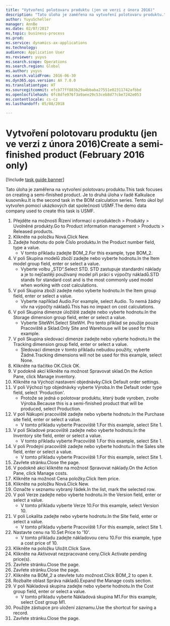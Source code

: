```yaml
--- 
title: "Vytvoření polotovaru produktu (jen ve verzi z února 2016)"
description: "Tato úloha je zaměřena na vytvoření polotovaru produktu."
author: YuyuScheller
manager: AnnBe
ms.date: 02/07/2017
ms.topic: business-process
ms.prod: 
ms.service: dynamics-ax-applications
ms.technology: 
audience: Application User
ms.reviewer: yuyus
ms.search.scope: Operations
ms.search.region: Global
ms.author: yuyus
ms.search.validFrom: 2016-06-30
ms.dyn365.ops.version: AX 7.0.0
ms.translationtype: HT
ms.sourcegitcommit: efcb77ff883b29a4bbaba27551e02311742afbbd
ms.openlocfilehash: 0fc8dfe976f3a9aee29c53ceb8d77cbe7242e053
ms.contentlocale: cs-cz
ms.lasthandoff: 05/08/2018

---
```

# <a name="create-a-semi-finished-product-february-2016-only"></a><span data-ttu-id="d1e91-103">Vytvoření polotovaru produktu (jen ve verzi z února 2016)</span><span class="sxs-lookup"><span data-stu-id="d1e91-103">Create a semi-finished product (February 2016 only)</span></span>

[!include [task guide banner](../../includes/task-guide-banner.md)]

<span data-ttu-id="d1e91-104">Tato úloha je zaměřena na vytvoření polotovaru produktu.</span><span class="sxs-lookup"><span data-stu-id="d1e91-104">This task focuses on creating a semi-finished product.</span></span> <span data-ttu-id="d1e91-105">Je to druhá úloha v řadě Kalkulace kusovníku.</span><span class="sxs-lookup"><span data-stu-id="d1e91-105">It is the second task in the BOM calculation series.</span></span> <span data-ttu-id="d1e91-106">Tento úkol byl vytvořen pomocí ukázkových dat společnosti USMF.</span><span class="sxs-lookup"><span data-stu-id="d1e91-106">The demo data company used to create this task is USMF.</span></span>

1. <span data-ttu-id="d1e91-107">Přejděte na možnosti Řízení informací o produktech > Produkty > Uvolněné produkty.</span><span class="sxs-lookup"><span data-stu-id="d1e91-107">Go to Product information management > Products > Released products.</span></span>
2. <span data-ttu-id="d1e91-108">Klikněte na položku Nová.</span><span class="sxs-lookup"><span data-stu-id="d1e91-108">Click New.</span></span>
3. <span data-ttu-id="d1e91-109">Zadejte hodnotu do pole Číslo produktu.</span><span class="sxs-lookup"><span data-stu-id="d1e91-109">In the Product number field, type a value.</span></span>
    * <span data-ttu-id="d1e91-110">V tomto příkladu zadejte BOM_2.</span><span class="sxs-lookup"><span data-stu-id="d1e91-110">For this example, type BOM_2.</span></span>  
4. <span data-ttu-id="d1e91-111">V poli Skupina modelů zboží zadejte nebo vyberte hodnotu.</span><span class="sxs-lookup"><span data-stu-id="d1e91-111">In the Item model group field, enter or select a value.</span></span>
    * <span data-ttu-id="d1e91-112">Vyberte volbu „STD“.</span><span class="sxs-lookup"><span data-stu-id="d1e91-112">Select STD.</span></span> <span data-ttu-id="d1e91-113">STD zastupuje standardní náklady a je to nejčastěji používaný model při práci s výpočty nákladů.</span><span class="sxs-lookup"><span data-stu-id="d1e91-113">STD stands for standard cost and is the most commonly used model when working with cost calculations.</span></span>  
5. <span data-ttu-id="d1e91-114">V poli Skupina zboží zadejte nebo vyberte hodnotu.</span><span class="sxs-lookup"><span data-stu-id="d1e91-114">In the Item group field, enter or select a value.</span></span>
    * <span data-ttu-id="d1e91-115">Vyberte například Audio.</span><span class="sxs-lookup"><span data-stu-id="d1e91-115">For example, select Audio.</span></span> <span data-ttu-id="d1e91-116">To nemá žádný vliv na výpočty nákladů.</span><span class="sxs-lookup"><span data-stu-id="d1e91-116">This has no impact on cost calculations.</span></span>  
6. <span data-ttu-id="d1e91-117">V poli Skupina dimenze úložiště zadejte nebo vyberte hodnotu.</span><span class="sxs-lookup"><span data-stu-id="d1e91-117">In the Storage dimension group field, enter or select a value.</span></span>
    * <span data-ttu-id="d1e91-118">Vyberte SiteWH.</span><span class="sxs-lookup"><span data-stu-id="d1e91-118">Select SiteWH.</span></span> <span data-ttu-id="d1e91-119">Pro tento příklad se použije pouze Pracoviště a Sklad.</span><span class="sxs-lookup"><span data-stu-id="d1e91-119">Only Site and Warehouse will be used for this example.</span></span>  
7. <span data-ttu-id="d1e91-120">V poli Skupina sledovací dimenze zadejte nebo vyberte hodnotu.</span><span class="sxs-lookup"><span data-stu-id="d1e91-120">In the Tracking dimension group field, enter or select a value.</span></span>
    * <span data-ttu-id="d1e91-121">Sledovací dimenze v tomto příkladu nebudou použity, vyberte Žádné.</span><span class="sxs-lookup"><span data-stu-id="d1e91-121">Tracking dimensions will not be used for this example, select None.</span></span>  
8. <span data-ttu-id="d1e91-122">Klikněte na tlačítko OK.</span><span class="sxs-lookup"><span data-stu-id="d1e91-122">Click OK.</span></span>
9. <span data-ttu-id="d1e91-123">V podokně akcí klikněte na možnost Spravovat sklad.</span><span class="sxs-lookup"><span data-stu-id="d1e91-123">On the Action Pane, click Manage inventory.</span></span>
10. <span data-ttu-id="d1e91-124">Klikněte na Výchozí nastavení objednávky.</span><span class="sxs-lookup"><span data-stu-id="d1e91-124">Click Default order settings.</span></span>
11. <span data-ttu-id="d1e91-125">V poli Výchozí typ objednávky vyberte Výroba.</span><span class="sxs-lookup"><span data-stu-id="d1e91-125">In the Default order type field, select 'Production'.</span></span>
    * <span data-ttu-id="d1e91-126">Protože se jedná o polotovar produktu, který bude vyroben, zvolte Výroba.</span><span class="sxs-lookup"><span data-stu-id="d1e91-126">Because this is a semi-finished product that will be produced, select Production.</span></span>  
12. <span data-ttu-id="d1e91-127">V poli Nákupní pracoviště zadejte nebo vyberte hodnotu.</span><span class="sxs-lookup"><span data-stu-id="d1e91-127">In the Purchase site field, enter or select a value.</span></span>
    * <span data-ttu-id="d1e91-128">V tomto příkladu vyberte Pracoviště 1.</span><span class="sxs-lookup"><span data-stu-id="d1e91-128">For this example, select Site 1.</span></span>  
13. <span data-ttu-id="d1e91-129">V poli Skladové pracoviště zadejte nebo vyberte hodnotu.</span><span class="sxs-lookup"><span data-stu-id="d1e91-129">In the Inventory site field, enter or select a value.</span></span>
    * <span data-ttu-id="d1e91-130">V tomto příkladu vyberte Pracoviště 1.</span><span class="sxs-lookup"><span data-stu-id="d1e91-130">For this example, select Site 1.</span></span>  
14. <span data-ttu-id="d1e91-131">V poli Prodejní pracoviště zadejte nebo vyberte hodnotu.</span><span class="sxs-lookup"><span data-stu-id="d1e91-131">In the Sales site field, enter or select a value.</span></span>
    * <span data-ttu-id="d1e91-132">V tomto příkladu vyberte Pracoviště 1.</span><span class="sxs-lookup"><span data-stu-id="d1e91-132">For this example, select Site 1.</span></span>  
15. <span data-ttu-id="d1e91-133">Zavřete stránku.</span><span class="sxs-lookup"><span data-stu-id="d1e91-133">Close the page.</span></span>
16. <span data-ttu-id="d1e91-134">V podokně akcí klikněte na možnost Spravovat náklady.</span><span class="sxs-lookup"><span data-stu-id="d1e91-134">On the Action Pane, click Manage costs.</span></span>
17. <span data-ttu-id="d1e91-135">Klikněte na možnost Cena položky.</span><span class="sxs-lookup"><span data-stu-id="d1e91-135">Click Item price.</span></span>
18. <span data-ttu-id="d1e91-136">Klikněte na položku Nová.</span><span class="sxs-lookup"><span data-stu-id="d1e91-136">Click New.</span></span>
19. <span data-ttu-id="d1e91-137">Označte v seznamu vybraný řádek.</span><span class="sxs-lookup"><span data-stu-id="d1e91-137">In the list, mark the selected row.</span></span>
20. <span data-ttu-id="d1e91-138">V poli Verze zadejte nebo vyberte hodnotu.</span><span class="sxs-lookup"><span data-stu-id="d1e91-138">In the Version field, enter or select a value.</span></span>
    * <span data-ttu-id="d1e91-139">V tomto příkladu vyberte Verze 10.</span><span class="sxs-lookup"><span data-stu-id="d1e91-139">For this example, select Version 10.</span></span>  
21. <span data-ttu-id="d1e91-140">V poli Lokalita zadejte nebo vyberte hodnotu.</span><span class="sxs-lookup"><span data-stu-id="d1e91-140">In the Site field, enter or select a value.</span></span>
    * <span data-ttu-id="d1e91-141">V tomto příkladu vyberte Pracoviště 1.</span><span class="sxs-lookup"><span data-stu-id="d1e91-141">For this example, select Site 1.</span></span>  
22. <span data-ttu-id="d1e91-142">Nastavte cenu na 10.</span><span class="sxs-lookup"><span data-stu-id="d1e91-142">Set Price to '10'.</span></span>
    * <span data-ttu-id="d1e91-143">V tomto příkladu zadejte nákladovou cenu 10.</span><span class="sxs-lookup"><span data-stu-id="d1e91-143">For this example, type a cost price of 10.</span></span>  
23. <span data-ttu-id="d1e91-144">Klikněte na položku Uložit.</span><span class="sxs-lookup"><span data-stu-id="d1e91-144">Click Save.</span></span>
24. <span data-ttu-id="d1e91-145">Klikněte na Aktivovat nezpracované ceny.</span><span class="sxs-lookup"><span data-stu-id="d1e91-145">Click Activate pending price(s).</span></span>
25. <span data-ttu-id="d1e91-146">Zavřete stránku.</span><span class="sxs-lookup"><span data-stu-id="d1e91-146">Close the page.</span></span>
26. <span data-ttu-id="d1e91-147">Zavřete stránku.</span><span class="sxs-lookup"><span data-stu-id="d1e91-147">Close the page.</span></span>
27. <span data-ttu-id="d1e91-148">Klikněte na BOM_2 a otevřete tuto možnost.</span><span class="sxs-lookup"><span data-stu-id="d1e91-148">Click BOM_2 to open it.</span></span>
28. <span data-ttu-id="d1e91-149">Rozbalte oblast Správa nákladů.</span><span class="sxs-lookup"><span data-stu-id="d1e91-149">Expand the Manage costs section.</span></span>
29. <span data-ttu-id="d1e91-150">V poli Nákladová skupina zadejte nebo vyberte hodnotu.</span><span class="sxs-lookup"><span data-stu-id="d1e91-150">In the Cost group field, enter or select a value.</span></span>
    * <span data-ttu-id="d1e91-151">V tomto příkladu vyberte Nákladová skupina M1.</span><span class="sxs-lookup"><span data-stu-id="d1e91-151">For this example, select Cost group M1.</span></span>  
30. <span data-ttu-id="d1e91-152">Použijte zástupce pro uložení záznamu.</span><span class="sxs-lookup"><span data-stu-id="d1e91-152">Use the shortcut for saving a record.</span></span>
31. <span data-ttu-id="d1e91-153">Zavřete stránku.</span><span class="sxs-lookup"><span data-stu-id="d1e91-153">Close the page.</span></span>


